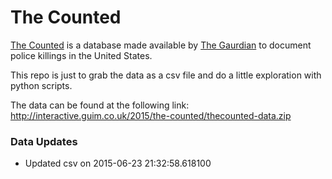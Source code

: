 # The Counted

[The Counted](http://www.theguardian.com/us-news/ng-interactive/2015/jun/01/the-counted-police-killings-us-database) is a database made available by [The Gaurdian](http://www.theguardian.com) to document police killings in the United States.

This repo is just to grab the data as a csv file and do a little exploration with python scripts.

The data can be found at the following link: http://interactive.guim.co.uk/2015/the-counted/thecounted-data.zip

### Data Updates
- Updated csv on 2015-06-23 21:32:58.618100
